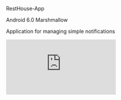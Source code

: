 RestHouse-App

Android 6.0 Marshmallow

Application for managing simple notifications

![alt text](https://github.com/StavPanos/RestHouse-App/blob/master/app/src/main/res/layout/edit_button.xml)
